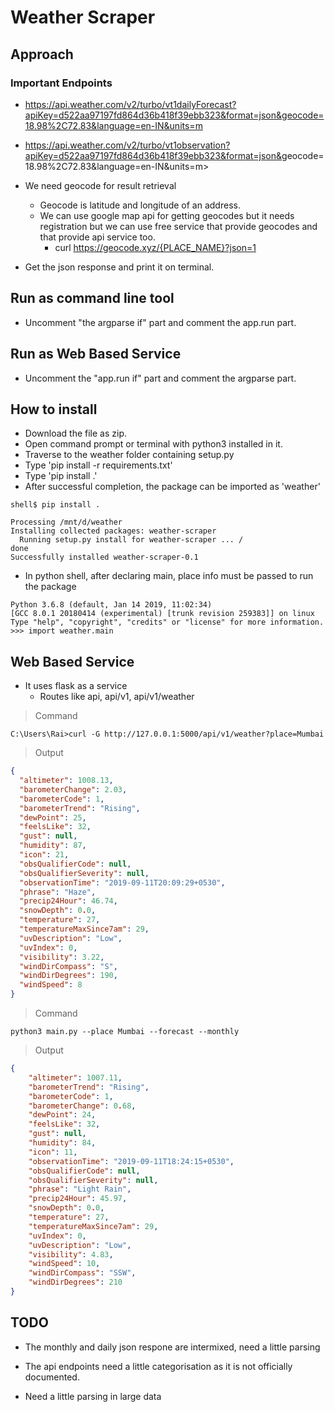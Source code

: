 # Weather Scraper


## Approach

### Important Endpoints

- <https://api.weather.com/v2/turbo/vt1dailyForecast?apiKey=d522aa97197fd864d36b418f39ebb323&format=json&geocode=18.98%2C72.83&language=en-IN&units=m>
- <https://api.weather.com/v2/turbo/vt1observation?apiKey=d522aa97197fd864d36b418f39ebb323&format=json&>geocode=18.98%2C72.83&language=en-IN&units=m>

- We need geocode for result retrieval
  - Geocode is latitude and longitude of an address.
  - We can use google map api for getting geocodes but it needs registration but we can use free service that provide geocodes and that provide api service too.
    - curl <https://geocode.xyz/{PLACE_NAME}?json=1>

- Get the json response and print it on terminal.

## Run as command line tool

- Uncomment "the argparse if" part and comment the app.run part.

## Run as Web Based Service

- Uncomment the "app.run if" part and comment the argparse part.

## How to install

- Download the file as zip.
- Open command prompt or terminal with  python3 installed in it.
- Traverse to the weather folder containing setup.py
- Type 'pip install -r requirements.txt'
- Type 'pip install .'
- After successful completion, the package can be imported as 'weather'

```shell
shell$ pip install .

Processing /mnt/d/weather
Installing collected packages: weather-scraper
  Running setup.py install for weather-scraper ... /
done
Successfully installed weather-scraper-0.1
```

- In python shell, after declaring main, place info must be passed to run the package

```
Python 3.6.8 (default, Jan 14 2019, 11:02:34)
[GCC 8.0.1 20180414 (experimental) [trunk revision 259383]] on linux
Type "help", "copyright", "credits" or "license" for more information.
>>> import weather.main
```

## Web Based Service

- It uses flask as a service
  - Routes like api, api/v1, api/v1/weather

> Command

```C:\Users\Rai>curl -G http://127.0.0.1:5000/api/v1/weather?place=Mumbai```

> Output

```json
{
  "altimeter": 1008.13,
  "barometerChange": 2.03,
  "barometerCode": 1,
  "barometerTrend": "Rising",
  "dewPoint": 25,
  "feelsLike": 32,
  "gust": null,
  "humidity": 87,
  "icon": 21,
  "obsQualifierCode": null,
  "obsQualifierSeverity": null,
  "observationTime": "2019-09-11T20:09:29+0530",
  "phrase": "Haze",
  "precip24Hour": 46.74,
  "snowDepth": 0.0,
  "temperature": 27,
  "temperatureMaxSince7am": 29,
  "uvDescription": "Low",
  "uvIndex": 0,
  "visibility": 3.22,
  "windDirCompass": "S",
  "windDirDegrees": 190,
  "windSpeed": 8
}
```

>Command

```shell
python3 main.py --place Mumbai --forecast --monthly
```

>Output

```json
{
    "altimeter": 1007.11,
    "barometerTrend": "Rising",
    "barometerCode": 1,
    "barometerChange": 0.68,
    "dewPoint": 24,
    "feelsLike": 32,
    "gust": null,
    "humidity": 84,
    "icon": 11,
    "observationTime": "2019-09-11T18:24:15+0530",
    "obsQualifierCode": null,
    "obsQualifierSeverity": null,
    "phrase": "Light Rain",
    "precip24Hour": 45.97,
    "snowDepth": 0.0,
    "temperature": 27,
    "temperatureMaxSince7am": 29,
    "uvIndex": 0,
    "uvDescription": "Low",
    "visibility": 4.83,
    "windSpeed": 10,
    "windDirCompass": "SSW",
    "windDirDegrees": 210
}
```

## TODO

- The monthly and daily json respone are intermixed, need a little parsing
- The api endpoints need a little categorisation as it is not officially documented.

- Need a little parsing in large data
